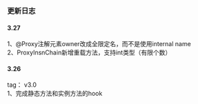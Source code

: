 ### 更新日志     

#### 3.27  
1、@Proxy注解元素owner改成全限定名，而不是使用internal name    
2、ProxyInsnChain新增重载方法，支持int类型（有限个数）

#### 3.26    
tag： v3.0     
1、完成静态方法和实例方法的hook